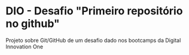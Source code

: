 # DIO - Desafio "Primeiro repositório no github"
Projeto sobre Git/GitHub de um desafio dado nos bootcamps da Digital Innovation One
